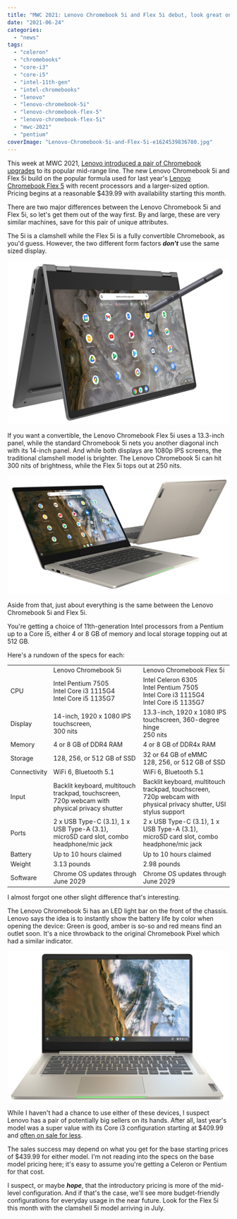 ```yaml
---
title: "MWC 2021: Lenovo Chromebook 5i and Flex 5i debut, look great on paper"
date: "2021-06-24"
categories: 
  - "news"
tags: 
  - "celeron"
  - "chromebooks"
  - "core-i3"
  - "core-i5"
  - "intel-11th-gen"
  - "intel-chromebooks"
  - "lenovo"
  - "lenovo-chromebook-5i"
  - "lenovo-chromebook-flex-5"
  - "lenovo-chromebook-flex-5i"
  - "mwc-2021"
  - "pentium"
coverImage: "Lenovo-Chromebook-5i-and-Flex-5i-e1624539836780.jpg"
---
```


This week at MWC 2021, [Lenovo introduced a pair of Chromebook upgrades](https://news.lenovo.com/pressroom/press-releases/consumer-devices-for-living-a-hybrid-life-simply-mwc/) to its popular mid-range line. The new Lenovo Chromebook 5i and Flex 5i build on the popular formula used for last year's [Lenovo Chromebook Flex 5](https://www.aboutchromebooks.com/news/lenovo-flex-5-chromebook-hands-on-and-first-impressions/) with recent processors and a larger-sized option. Pricing begins at a reasonable $439.99 with availability starting this month.

There are two major differences between the Lenovo Chromebook 5i and Flex 5i, so let's get them out of the way first. By and large, these are very similar machines, save for this pair of unique attributes.

The 5i is a clamshell while the Flex 5i is a fully convertible Chromebook, as you'd guess. However, the two different form factors _**don't**_ use the same sized display.

![Lenovo Chromebook Flex 5i](images/Lenovo-Flex-5i-Chromebook_13in_Iron_Grey_Tent_Mode_with_Pen-1024x750.jpg)

If you want a convertible, the Lenovo Chromebook Flex 5i uses a 13.3-inch panel, while the standard Chromebook 5i nets you another diagonal inch with its 14-inch panel. And while both displays are 1080p IPS screens, the traditional clamshell model is brighter. The Lenovo Chromebook 5i can hit 300 nits of brightness, while the Flex 5i tops out at 250 nits.

![Lenovo Chromebook 5i](images/Lenovo-5i-Chromebook_Cover-Screen_Sand-1024x543.jpg)

Aside from that, just about everything is the same between the Lenovo Chromebook 5i and Flex 5i.

You're getting a choice of 11th-generation Intel processors from a Pentium up to a Core i5, either 4 or 8 GB of memory and local storage topping out at 512 GB.

Here's a rundown of the specs for each:

<table><tbody><tr><td></td><td>Lenovo Chromebook 5i</td><td>Lenovo Chromebook Flex 5i</td></tr><tr><td>CPU</td><td>Intel Pentium 7505<br>Intel Core i3 1115G4<br>Intel Core i5 1135G7</td><td>Intel Celeron 6305<br>Intel Pentium 7505<br>Intel Core i3 1115G4<br>Intel Core i5 1135G7</td></tr><tr><td>Display</td><td>14-inch, 1920 x 1080 IPS touchscreen,<br>300 nits</td><td>13.3-inch, 1920 x 1080 IPS touchscreen, 360-degree hinge<br>250 nits</td></tr><tr><td>Memory</td><td>4 or 8 GB of DDR4 RAM</td><td>4 or 8 GB of DDR4x RAM</td></tr><tr><td>Storage</td><td>128, 256, or 512 GB of SSD</td><td>32 or 64 GB of eMMC<br>128, 256, or 512 GB of SSD</td></tr><tr><td>Connectivity</td><td>WiFi 6, Bluetooth 5.1</td><td>WiFi 6, Bluetooth 5.1</td></tr><tr><td>Input</td><td>Backlit keyboard, multitouch trackpad, touchscreen, 720p webcam with<br>physical privacy shutter</td><td>Backlit keyboard, multitouch trackpad, touchscreen, 720p webcam with<br>physical privacy shutter, USI stylus support</td></tr><tr><td>Ports</td><td>2 x USB Type-C (3.1), 1 x USB Type-A (3.1),<br>microSD card slot, combo headphone/mic jack</td><td>2 x USB Type-C (3.1), 1 x USB Type-A (3.1),<br>microSD card slot, combo headphone/mic jack</td></tr><tr><td>Battery</td><td>Up to 10 hours claimed</td><td>Up to 10 hours claimed</td></tr><tr><td>Weight</td><td>3.13 pounds</td><td>2.98 pounds</td></tr><tr><td>Software</td><td>Chrome OS updates through June 2029</td><td>Chrome OS updates through June 2029</td></tr></tbody></table>

I almost forgot one other slight difference that's interesting.

The Lenovo Chromebook 5i has an LED light bar on the front of the chassis. Lenovo says the idea is to instantly show the battery life by color when opening the device: Green is good, amber is so-so and red means find an outlet soon. It's a nice throwback to the original Chromebook Pixel which had a similar indicator.

![Lenovo Chromebook 5i with light bar](images/Lenovo-5i-Chromebook_Light-Power-Indicator_Sand-1024x691.jpg)

While I haven't had a chance to use either of these devices, I suspect Lenovo has a pair of potentially big sellers on its hands. After all, last year's model was a super value with its Core i3 configuration starting at $409.99 and [often on sale for less](https://amzn.to/3gQ3SSY).

The sales success may depend on what you get for the base starting prices of $439.99 for either model. I'm not reading into the specs on the base model pricing here; it's easy to assume you're getting a Celeron or Pentium for that cost.

I suspect, or maybe **_hope_**, that the introductory pricing is more of the mid-level configuration. And if that's the case, we'll see more budget-friendly configurations for everyday usage in the near future. Look for the Flex 5i this month with the clamshell 5i model arriving in July.
